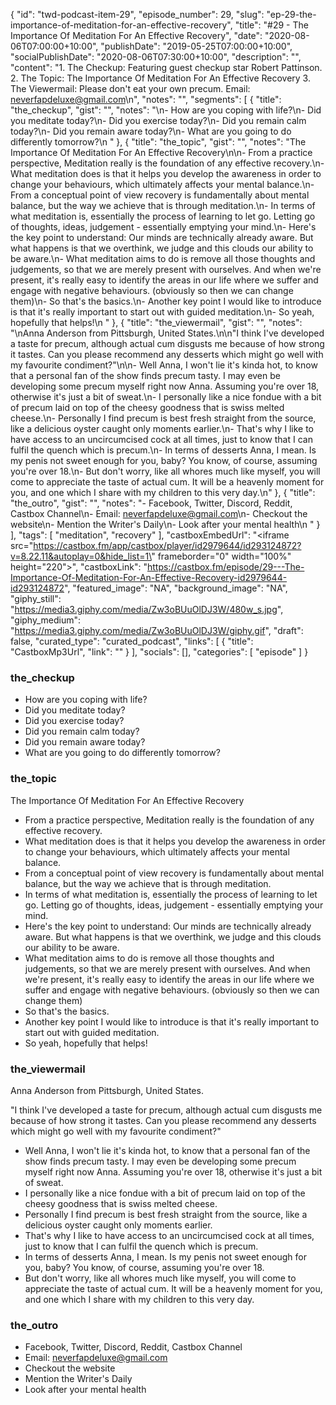 {
	"id": "twd-podcast-item-29",
	"episode_number": 29,
	"slug": "ep-29-the-importance-of-meditation-for-an-effective-recovery",
	"title": "#29 - The Importance Of Meditation For An Effective Recovery",
	"date": "2020-08-06T07:00:00+10:00",
	"publishDate": "2019-05-25T07:00:00+10:00",
	"socialPublishDate": "2020-08-06T07:30:00+10:00",
	"description": "",
	"content": "1. The Checkup: Featuring guest checkup star Robert Pattinson. 2. The Topic: The Importance Of Meditation For An Effective Recovery 3. The Viewermail: Please don't eat your own precum. Email: neverfapdeluxe@gmail.com\n",
	"notes": "",
	"segments": [
		{
			"title": "the_checkup",
			"gist": "",
			"notes": "\n- How are you coping with life?\n- Did you meditate today?\n- Did you exercise today?\n- Did you remain calm today?\n- Did you remain aware today?\n- What are you going to do differently tomorrow?\n      "
		},
		{
			"title": "the_topic",
			"gist": "",
			"notes": "The Importance Of Meditation For An Effective Recovery\n\n- From a practice perspective, Meditation really is the foundation of any effective recovery.\n- What meditation does is that it helps you develop the awareness in order to change your behaviours, which ultimately affects your mental balance.\n- From a conceptual point of view recovery is fundamentally about mental balance, but the way we achieve that is through meditation.\n- In terms of what meditation is, essentially the process of learning to let go. Letting go of thoughts, ideas, judgement - essentially emptying your mind.\n- Here's the key point to understand: Our minds are technically already aware. But what happens is that we overthink, we judge and this clouds our ability to be aware.\n- What meditation aims to do is remove all those thoughts and judgements, so that we are merely present with ourselves. And when we're present, it's really easy to identify the areas in our life where we suffer and engage with negative behaviours. (obviously so then we can change them)\n- So that's the basics.\n- Another key point I would like to introduce is that it's really important to start out with guided meditation.\n- So yeah, hopefully that helps!\n      "
		},
		{
			"title": "the_viewermail",
			"gist": "",
			"notes": "\nAnna Anderson from Pittsburgh, United States.\n\n\"I think I've developed a taste for precum, although actual cum disgusts me because of how strong it tastes. Can you please recommend any desserts which might go well with my favourite condiment?\"\n\n- Well Anna, I won't lie it's kinda hot, to know that a personal fan of the show finds precum tasty. I may even be developing some precum myself right now Anna. Assuming you're over 18, otherwise it's just a bit of sweat.\n- I personally like a nice fondue with a bit of precum laid on top of the cheesy goodness that is swiss melted cheese.\n- Personally I find precum is best fresh straight from the source, like a delicious oyster caught only moments earlier.\n- That's why I like to have access to an uncircumcised cock at all times, just to know that I can fulfil the quench which is precum.\n- In terms of desserts Anna, I mean. Is my penis not sweet enough for you, baby? You know, of course, assuming you're over 18.\n- But don't worry, like all whores much like myself, you will come to appreciate the taste of actual cum. It will be a heavenly moment for you, and one which I share with my children to this very day.\n"
		},
		{
			"title": "the_outro",
			"gist": "",
			"notes": "- Facebook, Twitter, Discord, Reddit, Castbox Channel\n- Email: neverfapdeluxe@gmail.com\n- Checkout the website\n- Mention the Writer's Daily\n- Look after your mental health\n      "
		}
	],
	"tags": [
		"meditation",
		"recovery"
	],
	"castboxEmbedUrl": "<iframe src=\"https://castbox.fm/app/castbox/player/id2979644/id293124872?v=8.22.11&autoplay=0&hide_list=1\" frameborder=\"0\" width=\"100%\" height=\"220\"></iframe>",
	"castboxLink": "https://castbox.fm/episode/29---The-Importance-Of-Meditation-For-An-Effective-Recovery-id2979644-id293124872",
	"featured_image": "NA",
	"background_image": "NA",
	"giphy_still": "https://media3.giphy.com/media/Zw3oBUuOlDJ3W/480w_s.jpg",
	"giphy_medium": "https://media3.giphy.com/media/Zw3oBUuOlDJ3W/giphy.gif",
	"draft": false,
	"curated_type": "curated_podcast",
	"links": [
		{
			"title": "CastboxMp3Url",
			"link": ""
		}
	],
	"socials": [],
	"categories": [
		"episode"
	]
}

### the_checkup


- How are you coping with life?
- Did you meditate today?
- Did you exercise today?
- Did you remain calm today?
- Did you remain aware today?
- What are you going to do differently tomorrow?
      
### the_topic

The Importance Of Meditation For An Effective Recovery

- From a practice perspective, Meditation really is the foundation of any effective recovery.
- What meditation does is that it helps you develop the awareness in order to change your behaviours, which ultimately affects your mental balance.
- From a conceptual point of view recovery is fundamentally about mental balance, but the way we achieve that is through meditation.
- In terms of what meditation is, essentially the process of learning to let go. Letting go of thoughts, ideas, judgement - essentially emptying your mind.
- Here's the key point to understand: Our minds are technically already aware. But what happens is that we overthink, we judge and this clouds our ability to be aware.
- What meditation aims to do is remove all those thoughts and judgements, so that we are merely present with ourselves. And when we're present, it's really easy to identify the areas in our life where we suffer and engage with negative behaviours. (obviously so then we can change them)
- So that's the basics.
- Another key point I would like to introduce is that it's really important to start out with guided meditation.
- So yeah, hopefully that helps!
      
### the_viewermail


Anna Anderson from Pittsburgh, United States.

"I think I've developed a taste for precum, although actual cum disgusts me because of how strong it tastes. Can you please recommend any desserts which might go well with my favourite condiment?"

- Well Anna, I won't lie it's kinda hot, to know that a personal fan of the show finds precum tasty. I may even be developing some precum myself right now Anna. Assuming you're over 18, otherwise it's just a bit of sweat.
- I personally like a nice fondue with a bit of precum laid on top of the cheesy goodness that is swiss melted cheese.
- Personally I find precum is best fresh straight from the source, like a delicious oyster caught only moments earlier.
- That's why I like to have access to an uncircumcised cock at all times, just to know that I can fulfil the quench which is precum.
- In terms of desserts Anna, I mean. Is my penis not sweet enough for you, baby? You know, of course, assuming you're over 18.
- But don't worry, like all whores much like myself, you will come to appreciate the taste of actual cum. It will be a heavenly moment for you, and one which I share with my children to this very day.

### the_outro

- Facebook, Twitter, Discord, Reddit, Castbox Channel
- Email: neverfapdeluxe@gmail.com
- Checkout the website
- Mention the Writer's Daily
- Look after your mental health
      
